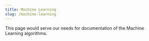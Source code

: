 ```yaml
---
title: Machine Learning
slug: /machine-learning
---
```


This page would serve our needs for documentation of the Machine Learning algorithms.